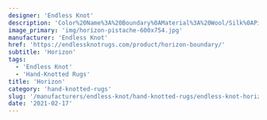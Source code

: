 ```yaml
---
designer: 'Endless Knot'
description: 'Color%20Name%3A%20Boundary%0AMaterial%3A%20Wool/Silk%0APile%3A%20CutStyle%3A%20Abstract%2C%20Modern'
image_primary: 'img/horizon-pistache-600x754.jpg'
manufacturer: 'Endless Knot'
href: 'https://endlessknotrugs.com/product/horizon-boundary/'
subtitle: 'Horizon'
tags:
  - 'Endless Knot'
  - 'Hand-Knotted Rugs'
title: 'Horizon'
category: 'hand-knotted-rugs'
slug: '/manufacturers/endless-knot/hand-knotted-rugs/endless-knot-horizon'
date: '2021-02-17'
---
```

